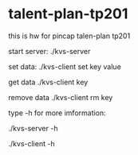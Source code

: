 # talent-plan-tp201
this is hw for pincap talen-plan tp201

start server: ./kvs-server

set data: ./kvs-client set key value 

get data ./kvs-client key 

remove data ./kvs-client rm key

type -h for more imformation: 

./kvs-server -h 

./kvs-client -h
